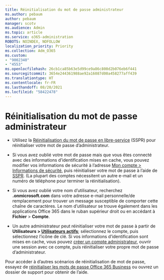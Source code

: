 ```yaml
---
title: Réinitialisation du mot de passe administrateur
ms.author: pebaum
author: pebaum
manager: scotv
ms.audience: Admin
ms.topic: article
ms.service: o365-administration
ROBOTS: NOINDEX, NOFOLLOW
localization_priority: Priority
ms.collection: Adm_O365
ms.custom:
- "9002340"
- "4553"
ms.openlocfilehash: 26cb1ca85b63e5d99ce9a86c800d2b076eb6f441
ms.sourcegitcommit: 3654e244361988ae92a16087d00a458277aff439
ms.translationtype: HT
ms.contentlocale: fr-FR
ms.lasthandoff: 08/20/2021
ms.locfileid: "58422478"
---
```

# <a name="admin-password-reset"></a>Réinitialisation du mot de passe administrateur

- Utilisez la [Réinitialisation du mot de passe en libre-service](https://passwordreset.microsoftonline.com/) (SSPR) pour réinitialiser votre mot de passe d’administrateur.

- Si vous avez oublié votre mot de passe mais que vous êtes connecté avec des informations d’identification mises en cache, vous pouvez modifier vos informations de sécurité à l’adresse [Mon compte > Informations de sécurité](https://mysignins.microsoft.com/security-info), puis réinitialiser votre mot de passe à l’aide de [SSPR](https://passwordreset.microsoftonline.com/). (La plupart des comptes nécessitent un autre e-mail et un numéro de téléphone pour terminer la réinitialisation).

- Si vous avez oublié votre nom d’utilisateur, recherchez **.onmicrosoft.com** dans votre adresse e-mail personnelle/de remplacement pour trouver un message susceptible de comporter cette chaîne de caractères.  Le nom d’utilisateur se trouve également dans les applications Office 365 dans le ruban supérieur droit ou en accédant à **Fichier** > **Compte**.

- Un autre administrateur peut réinitialiser votre mot de passe à partir de **Utilisateurs > [Utilisateurs actifs](https://portal.office.com/adminportal/home#/users)**; sélectionnez le compte, puis sélectionnez l’icône de clé.  Si vos informations d’identification sont mises en cache, vous pouvez [créer un compte administrateur](https://portal.office.com/adminportal/home#/users), ouvrir une session avec ce compte, puis réinitialiser votre propre mot de passe d’administrateur.

Pour accéder à d’autres scénarios de réinitialisation de mot de passe, essayez de [réinitialiser les mots de passe Office 365 Business](https://docs.microsoft.com/microsoft-365/admin/add-users/reset-passwords) ou ouvrez un dossier de support pour obtenir de l’aide.
